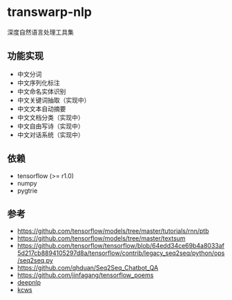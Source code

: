 # transwarp-nlp

深度自然语言处理工具集

## 功能实现

- 中文分词
- 中文序列化标注
- 中文命名实体识别
- 中文关键词抽取（实现中）
- 中文文本自动摘要
- 中文文档分类（实现中）
- 中文自由写诗（实现中）
- 中文对话系统（实现中）

## 依赖

* tensorflow (>= r1.0)
* numpy
* pygtrie

## 参考 

* https://github.com/tensorflow/models/tree/master/tutorials/rnn/ptb
* https://github.com/tensorflow/models/tree/master/textsum
* https://github.com/tensorflow/tensorflow/blob/64edd34ce69b4a8033af5d217cb8894105297d8a/tensorflow/contrib/legacy_seq2seq/python/ops/seq2seq.py
* https://github.com/qhduan/Seq2Seq_Chatbot_QA
* https://github.com/jinfagang/tensorflow_poems
* [deepnlp](https://github.com/rockingdingo/deepnlp)
* [kcws](https://github.com/koth/kcws)
